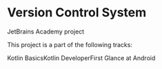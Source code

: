 # Version Control System
JetBrains Academy project

This project is a part of the following tracks:

Kotlin BasicsKotlin DeveloperFirst Glance at Android
